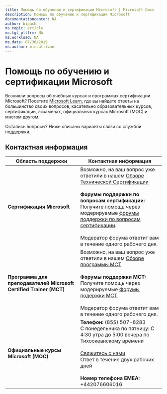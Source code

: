 ```yaml
---
title: Помощь по обучению и сертификации Microsoft | Microsoft Docs
description: Помощь по обучению и сертификации Microsoft
documentationcenter: NA
author: bipach
ms.topic: article
ms.tgt_pltfrm: NA
ms.workload: NA
ms.date: 07/30/2019
ms.author: micsullivan
---
```

# Помощь по обучению и сертификации Microsoft

Возникли вопросы об учебных курсах и программах сертификации Microsoft? Посетите [Microsoft Learn](/learn/certification/), где вы найдете ответы на большинство своих вопросов, касательно образовательных курсов, сертификации, экзаменах, официальных курсах Microsoft (MOC) и многом другом.

Остались вопросы? Ниже описаны варианты связи со службой поддержки.

## Контактная информация

| Область поддержки | Контактная информация |
| ------------- | --- |
| **Сертификация Microsoft** | Возможно, на ваш вопрос уже ответили в нашем [Обзоре Технической Сертификации](https://www.microsoft.com/ru-ru/learning/certification-overview.aspx) <br/><br/> **Форумы поддержки по вопросам сертификации:** <br/>Получите помощь через модерируемые [форумы поддержки по вопросам сертификации](https://aka.ms/MCPForum).<br/><br/> Модератор форума ответит вам в течение одного рабочего дня. |
| **Программа для преподавателей Microsoft Certified Trainer (MCT)** | Возможно, на ваш вопрос уже ответили в нашем [Обзоре программы MCT](https://www.microsoft.com/ru-ru/learning/mct-certification.aspx)<br/><br/> **Форумы поддержки MCT:** <br/> Получите помощь через модерируемые [Форумы подержки MCT](https://aka.ms/MCTForum).<br/><br/> Модератор форума ответит вам в течение одного рабочего дня. |
| **Официальные курсы Microsoft (MOC)** | **Телефон:** (855) 507-6283<br/> С понедельника по пятницу: С 4:30 утра до 5:00 вечера по Тихоокеанскому времени<br/><br/> [Свяжитесь с нами](https://support.microsoft.com/ru-ru/supportrequestform/a62bfdd8-695f-f1d0-3dbc-e42e79a78641?SL=en&SC=US) <br/> Ответ в течение двух рабочих дней <br/><br/> **Номер телефона EMEA:** +442076606016 |

